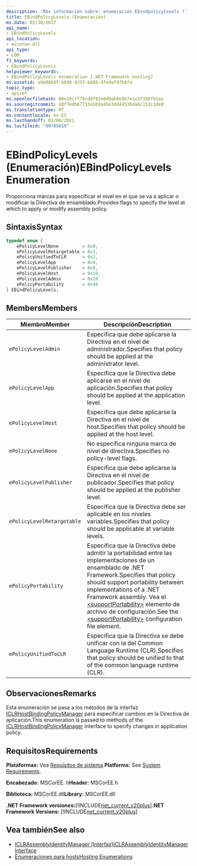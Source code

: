 ```yaml
---
description: 'Más información sobre: enumeración Ebindpolicylevels ('
title: EBindPolicyLevels (Enumeración)
ms.date: 03/30/2017
api_name:
- EBindPolicyLevels
api_location:
- mscoree.dll
api_type:
- COM
f1_keywords:
- EBindPolicyLevels
helpviewer_keywords:
- EBindPolicyLevels enumeration [.NET Framework hosting]
ms.assetid: a9e00b4f-b6d0-4257-bd88-4fe9af97b8fa
topic_type:
- apiref
ms.openlocfilehash: 00e10cff79cdd782e8d9ab8e9b7e1e3f388fb1ee
ms.sourcegitcommit: ddf7edb67715a5b9a45e3dd44536dabc153c1de0
ms.translationtype: MT
ms.contentlocale: es-ES
ms.lasthandoff: 02/06/2021
ms.locfileid: "99785619"
---
```

# <a name="ebindpolicylevels-enumeration"></a><span data-ttu-id="34363-103">EBindPolicyLevels (Enumeración)</span><span class="sxs-lookup"><span data-stu-id="34363-103">EBindPolicyLevels Enumeration</span></span>

<span data-ttu-id="34363-104">Proporciona marcas para especificar el nivel en el que se va a aplicar o modificar la Directiva de ensamblado.</span><span class="sxs-lookup"><span data-stu-id="34363-104">Provides flags to specify the level at which to apply or modify assembly policy.</span></span>  
  
## <a name="syntax"></a><span data-ttu-id="34363-105">Sintaxis</span><span class="sxs-lookup"><span data-stu-id="34363-105">Syntax</span></span>  
  
```cpp  
typedef enum {  
    ePolicyLevelNone         = 0x0,  
    ePolicyLevelRetargetable = 0x1,  
    ePolicyUnifiedToCLR      = 0x2,  
    ePolicyLevelApp          = 0x4,  
    ePolicyLevelPublisher    = 0x8,  
    ePolicyLevelHost         = 0x10,  
    ePolicyLevelAdmin        = 0x20  
    ePolicyPortability       = 0x40  
} EBindPolicyLevels;  
```  
  
## <a name="members"></a><span data-ttu-id="34363-106">Members</span><span class="sxs-lookup"><span data-stu-id="34363-106">Members</span></span>  
  
|<span data-ttu-id="34363-107">Miembro</span><span class="sxs-lookup"><span data-stu-id="34363-107">Member</span></span>|<span data-ttu-id="34363-108">Descripción</span><span class="sxs-lookup"><span data-stu-id="34363-108">Description</span></span>|  
|------------|-----------------|  
|`ePolicyLevelAdmin`|<span data-ttu-id="34363-109">Especifica que debe aplicarse la Directiva en el nivel de administrador.</span><span class="sxs-lookup"><span data-stu-id="34363-109">Specifies that policy should be applied at the administrator level.</span></span>|  
|`ePolicyLevelApp`|<span data-ttu-id="34363-110">Especifica que la Directiva debe aplicarse en el nivel de aplicación.</span><span class="sxs-lookup"><span data-stu-id="34363-110">Specifies that policy should be applied at the application level.</span></span>|  
|`ePolicyLevelHost`|<span data-ttu-id="34363-111">Especifica que debe aplicarse la Directiva en el nivel de host.</span><span class="sxs-lookup"><span data-stu-id="34363-111">Specifies that policy should be applied at the host level.</span></span>|  
|`ePolicyLevelNone`|<span data-ttu-id="34363-112">No especifica ninguna marca de nivel de directiva.</span><span class="sxs-lookup"><span data-stu-id="34363-112">Specifies no policy-level flags.</span></span>|  
|`ePolicyLevelPublisher`|<span data-ttu-id="34363-113">Especifica que debe aplicarse la Directiva en el nivel de publicador.</span><span class="sxs-lookup"><span data-stu-id="34363-113">Specifies that policy should be applied at the publisher level.</span></span>|  
|`ePolicyLevelRetargetable`|<span data-ttu-id="34363-114">Especifica que la Directiva debe ser aplicable en los niveles variables.</span><span class="sxs-lookup"><span data-stu-id="34363-114">Specifies that policy should be applicable at variable levels.</span></span>|  
|`ePolicyPortability`|<span data-ttu-id="34363-115">Especifica que la Directiva debe admitir la portabilidad entre las implementaciones de un ensamblado de .NET Framework.</span><span class="sxs-lookup"><span data-stu-id="34363-115">Specifies that policy should support portability between implementations of a .NET Framework assembly.</span></span> <span data-ttu-id="34363-116">Vea el [\<supportPortability>](../../configure-apps/file-schema/runtime/supportportability-element.md) elemento de archivo de configuración.</span><span class="sxs-lookup"><span data-stu-id="34363-116">See the [\<supportPortability>](../../configure-apps/file-schema/runtime/supportportability-element.md) configuration file element.</span></span>|  
|`ePolicyUnifiedToCLR`|<span data-ttu-id="34363-117">Especifica que la Directiva se debe unificar con la del Common Language Runtime (CLR).</span><span class="sxs-lookup"><span data-stu-id="34363-117">Specifies that policy should be unified to that of the common language runtime (CLR).</span></span>|  
  
## <a name="remarks"></a><span data-ttu-id="34363-118">Observaciones</span><span class="sxs-lookup"><span data-stu-id="34363-118">Remarks</span></span>  

 <span data-ttu-id="34363-119">Esta enumeración se pasa a los métodos de la interfaz [ICLRHostBindingPolicyManager](iclrhostbindingpolicymanager-interface.md) para especificar cambios en la Directiva de aplicación.</span><span class="sxs-lookup"><span data-stu-id="34363-119">This enumeration is passed to methods of the [ICLRHostBindingPolicyManager](iclrhostbindingpolicymanager-interface.md) interface to specify changes in application policy.</span></span>  
  
## <a name="requirements"></a><span data-ttu-id="34363-120">Requisitos</span><span class="sxs-lookup"><span data-stu-id="34363-120">Requirements</span></span>  

 <span data-ttu-id="34363-121">**Plataformas:** Vea [Requisitos de sistema](../../get-started/system-requirements.md).</span><span class="sxs-lookup"><span data-stu-id="34363-121">**Platforms:** See [System Requirements](../../get-started/system-requirements.md).</span></span>  
  
 <span data-ttu-id="34363-122">**Encabezado:** MSCorEE. h</span><span class="sxs-lookup"><span data-stu-id="34363-122">**Header:** MSCorEE.h</span></span>  
  
 <span data-ttu-id="34363-123">**Biblioteca:** MSCorEE.dll</span><span class="sxs-lookup"><span data-stu-id="34363-123">**Library:** MSCorEE.dll</span></span>  
  
 <span data-ttu-id="34363-124">**.NET Framework versiones:**[!INCLUDE[net_current_v20plus](../../../../includes/net-current-v20plus-md.md)]</span><span class="sxs-lookup"><span data-stu-id="34363-124">**.NET Framework Versions:** [!INCLUDE[net_current_v20plus](../../../../includes/net-current-v20plus-md.md)]</span></span>  
  
## <a name="see-also"></a><span data-ttu-id="34363-125">Vea también</span><span class="sxs-lookup"><span data-stu-id="34363-125">See also</span></span>

- [<span data-ttu-id="34363-126">ICLRAssemblyIdentityManager (Interfaz)</span><span class="sxs-lookup"><span data-stu-id="34363-126">ICLRAssemblyIdentityManager Interface</span></span>](iclrassemblyidentitymanager-interface.md)
- [<span data-ttu-id="34363-127">Enumeraciones para hosts</span><span class="sxs-lookup"><span data-stu-id="34363-127">Hosting Enumerations</span></span>](hosting-enumerations.md)
